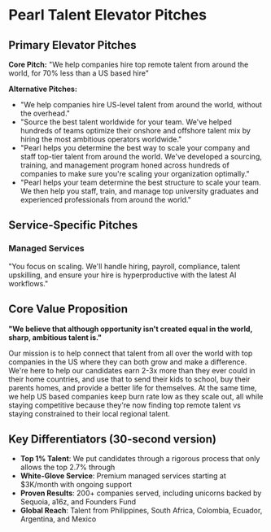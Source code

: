 # Pearl Talent Elevator Pitches

## Primary Elevator Pitches

**Core Pitch:**
"We help companies hire top remote talent from around the world, for 70% less than a US based hire"

**Alternative Pitches:**
- "We help companies hire US-level talent from around the world, without the overhead."
- "Source the best talent worldwide for your team. We've helped hundreds of teams optimize their onshore and offshore talent mix by hiring the most ambitious operators worldwide."
- "Pearl helps you determine the best way to scale your company and staff top-tier talent from around the world. We've developed a sourcing, training, and management program honed across hundreds of companies to make sure you're scaling your organization optimally."
- "Pearl helps your team determine the best structure to scale your team. We then help you staff, train, and manage top university graduates and experienced professionals from around the world."

## Service-Specific Pitches

### Managed Services
"You focus on scaling. We'll handle hiring, payroll, compliance, talent upskilling, and ensure your hire is hyperproductive with the latest AI workflows."

## Core Value Proposition
**"We believe that although opportunity isn't created equal in the world, sharp, ambitious talent is."**

Our mission is to help connect that talent from all over the world with top companies in the US where they can both grow and make a difference. We're here to help our candidates earn 2-3x more than they ever could in their home countries, and use that to send their kids to school, buy their parents homes, and provide a better life for themselves. At the same time, we help US based companies keep burn rate low as they scale out, all while staying competitive because they're now finding top remote talent vs staying constrained to their local regional talent.

## Key Differentiators (30-second version)
- **Top 1% Talent**: We put candidates through a rigorous process that only allows the top 2.7% through
- **White-Glove Service**: Premium managed services starting at $3K/month with ongoing support
- **Proven Results**: 200+ companies served, including unicorns backed by Sequoia, a16z, and Founders Fund
- **Global Reach**: Talent from Philippines, South Africa, Colombia, Ecuador, Argentina, and Mexico


